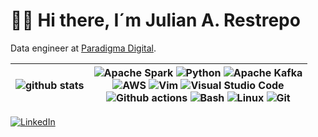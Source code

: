 # 🧑‍💻️ Hi there, I´m Julian A. Restrepo

Data engineer at [Paradigma Digital](https://www.paradigmadigital.com/).

| ![github stats](https://github-readme-stats.vercel.app/api?username=jarestreh&show_icons=true&theme=react&hide=issues,contribs&hide_border=false&line_height=20&show_owner=true) | ![Apache Spark](https://img.shields.io/badge/Apache%20Spark-FDEE21?style=flat&logo=apachespark&logoColor=black) ![Python](https://img.shields.io/badge/python-3670A0?style=flat&logo=python&logoColor=ffdd54) ![Apache Kafka](https://img.shields.io/badge/Apache%20Kafka-000?style=flat&logo=apachekafka) <br> ![AWS](https://img.shields.io/badge/AWS-%23FF9900.svg?style=flat&logo=amazon-aws&logoColor=white) ![Vim](https://img.shields.io/badge/VIM-%2311AB00.svg?style=flat&logo=vim&logoColor=white) ![Visual Studio Code](https://img.shields.io/badge/Visual%20Studio%20Code-0078d7.svg?style=flat&logo=visual-studio-code&logoColor=white) <br> ![Github actions](https://img.shields.io/badge/github%20actions-%232671E5.svg?style=flat&logo=githubactions&logoColor=white) ![Bash](https://img.shields.io/badge/shell_script-%23121011.svg?style=flat&logo=gnu-bash&logoColor=white) ![Linux](https://img.shields.io/badge/Linux-FCC624?style=flat&logo=linux&logoColor=black) ![Git](https://img.shields.io/badge/git-%23F05033.svg?style=flat&logo=git&logoColor=white) |
|:---:|:---:|

[![LinkedIn](https://img.shields.io/badge/LinkedIn-%230077B5.svg?logo=linkedin&logoColor=white)](https://www.linkedin.com/in/jarestreh/)
<!--[![YouTube](https://img.shields.io/badge/YouTube-%23FF0000.svg?style=logo&logo=YouTube)](https://youtube.com/@jarestreh)
[![Website](https://img.shields.io/website?url=https%3A%2F%2Fjarestreh.github.io%2F&up_message=jarestreh.github.io%2F&up_color=white&style=flat&label=https://&color=328cc1)](https://jarestreh.github.io/)-->

<!--
**jarestreh/jarestreh** is a ✨ _special_ ✨ repository because its `README.md` (this file) appears on your GitHub profile.

Here are some ideas to get you started:

- 🔭 I’m currently working on ...
- 🌱 I’m currently learning ...
- 👯 I’m looking to collaborate on ...
- 🤔 I’m looking for help with ...
- 💬 Ask me about ...
- 📫 How to reach me: ...
- 😄 Pronouns: ...
- ⚡ Fun fact: ...
-->
